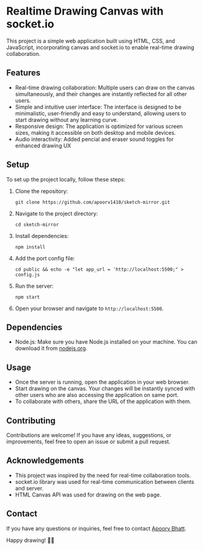 # Realtime Drawing Canvas with socket.io

This project is a simple web application built using HTML, CSS, and JavaScript, incorporating canvas and socket.io to enable real-time drawing collaboration.

## Features

- Real-time drawing collaboration: Multiple users can draw on the canvas simultaneously, and their changes are instantly reflected for all other users.
- Simple and intuitive user interface: The interface is designed to be minimalistic, user-friendly and easy to understand, allowing users to start drawing without any learning curve.
- Responsive design: The application is optimized for various screen sizes, making it accessible on both desktop and mobile devices.
- Audio interactivity: Added pencial and eraser sound toggles for enhanced drawing UX

## Setup

To set up the project locally, follow these steps:

1. Clone the repository:

   ```
   git clone https://github.com/apoorv1410/sketch-mirror.git
   ```

2. Navigate to the project directory:

   ```
   cd sketch-mirror
   ```

3. Install dependencies:

   ```
   npm install
   ```

4. Add the port config file:
   ```
   cd public && echo -e "let app_url = 'http://localhost:5500;" > config.js
   ```

5. Run the server:

   ```
   npm start
   ```

6. Open your browser and navigate to `http://localhost:5500`.

## Dependencies

- Node.js: Make sure you have Node.js installed on your machine. You can download it from [nodejs.org](https://nodejs.org/).

## Usage

- Once the server is running, open the application in your web browser.
- Start drawing on the canvas. Your changes will be instantly synced with other users who are also accessing the application on same port.
- To collaborate with others, share the URL of the application with them.

## Contributing

Contributions are welcome! If you have any ideas, suggestions, or improvements, feel free to open an issue or submit a pull request.

## Acknowledgements

- This project was inspired by the need for real-time collaboration tools.
- socket.io library was used for real-time communication between clients and server.
- HTML Canvas API was used for drawing on the web page.

## Contact

If you have any questions or inquiries, feel free to contact [Apoorv Bhatt](bhattapoorv29@gmail.com).

Happy drawing! 🎨✨